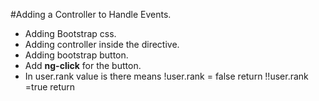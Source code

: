 #Adding a Controller to Handle Events.
- Adding Bootstrap css.
- Adding controller inside the directive.
- Adding bootstrap button.
- Add **ng-click** for the button.
- In user.rank value is there means
	!user.rank = false return
	!!user.rank  =true return